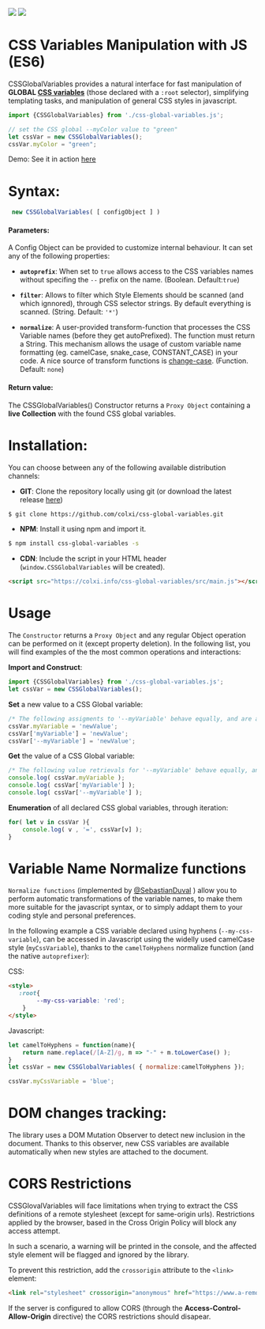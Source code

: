 ![](https://img.shields.io/badge/Javascript-ES6-orange.svg)
![](https://img.shields.io/badge/markup-CSS3-blue.svg)

# CSS Variables Manipulation with JS (ES6)

CSSGlobalVariables provides a natural interface for fast manipulation of **GLOBAL  [CSS variables](https://www.w3.org/TR/css-variables-1/)** (those declared with a `:root` selector), simplifying templating tasks, and manipulation of general CSS styles in javascript.

```javascript
import {CSSGlobalVariables} from './css-global-variables.js';

// set the CSS global --myColor value to "green"
let cssVar = new CSSGlobalVariables();
cssVar.myColor = "green";
```
Demo: See it in action [here](https://colxi.github.io/css-global-variables/examples/demo-simple.html)

# Syntax:

```javascript
 new CSSGlobalVariables( [ configObject ] )
```

#### Parameters:
A Config Object can be provided to customize internal behaviour. It can set any of the following properties:

* **`autoprefix`**:
When set to `true` allows access to the CSS variables names without specifing the `--` prefix on the name. (Boolean. Default:`true`)

* **`filter`**:
Allows to filter which Style Elements should be scanned (and which ignnored), through CSS selector strings. By default everything is scanned. (String. Default: `'*'`)

* **`normalize`**:
A user-provided transform-function that processes the CSS Variable names (before they get autoPrefixed). The function must return a String. This mechanism allows the usage of custom variable name formatting (eg. camelCase, snake_case, CONSTANT_CASE) in your code. A nice source of transform functions is [change-case](https://www.npmjs.com/package/change-case). (Function. Default: `none`)



#### Return value:
The CSSGlobalVariables() Constructor returns a `Proxy Object` containing a **live Collection** with the found CSS global variables.


# Installation:
You can choose between any of the following available distribution channels:

- **GIT**: Clone the repository locally using git (or download the latest release [here](https://github.com/colxi/css-global-variables/releases/latest))
 ```bash
 $ git clone https://github.com/colxi/css-global-variables.git
```

- **NPM**: Install it using npm and import it. 
 ```bash
$ npm install css-global-variables -s
```

- **CDN**: Include the script in your HTML header (`window.CSSGlobalVariables` will be created).
 ```html
<script src="https://colxi.info/css-global-variables/src/main.js"></script>
```

# Usage
The `Constructor` returns a `Proxy Object` and any regular Object operation can be performed on it (except property deletion). In the following list, you will find examples of the the most common operations and interactions: 

**Import and Construct**:
```javascript
import {CSSGlobalVariables} from './css-global-variables.js';
let cssVar = new CSSGlobalVariables();
```

**Set** a new value to a CSS Global variable:
```javascript
/* The following assigments to '--myVariable' behave equally, and are all valid */
cssVar.myVariable = 'newValue';
cssVar['myVariable'] = 'newValue';
cssVar['--myVariable'] = 'newValue';
```

**Get** the value of a CSS Global variable:
```javascript
/* The following value retrievals for '--myVariable' behave equally, and are all valid */
console.log( cssVar.myVariable );
console.log( cssVar['myVariable'] );
console.log( cssVar['--myVariable'] );
```


**Enumeration** of all declared CSS global variables, through iteration:
```javascript
for( let v in cssVar ){
    console.log( v , '=', cssVar[v] );
}
```

# Variable Name Normalize functions
`Normalize functions` (implemented by [@SebastianDuval](https://github.com/SebastianDuval) ) allow you to perform automatic transformations of the variable names, to make them more suitable for the javascript syntax, or to simply addapt them to your coding style and personal preferences.

In the following example a CSS variable declared using hyphens (`--my-css-variable`), can be accessed in Javascript using the widelly used camelCase style (`myCssVariable`), thanks to the `camelToHyphens` normalize function (and the native `autoprefixer`):

CSS:
```html
<style>
   :root{
        --my-css-variable: 'red';
    }
</style>
```
Javascript: 
```javascript
let camelToHyphens = function(name){
    return name.replace(/[A-Z]/g, m => "-" + m.toLowerCase() );
}
let cssVar = new CSSGlobalVariables( { normalize:camelToHyphens });

cssVar.myCssVariable = 'blue';
```



# DOM changes tracking:

The library uses a DOM Mutation Observer to detect new inclusion in the document. Thanks to this observer, new CSS variables are available automatically when new styles are attached to the document.  


# CORS Restrictions
CSSGlovalVariables will face limitations when trying to extract the CSS definitions of a remote stylesheet (except for same-origin urls). Restrictions applied by the browser, based in the Cross Origin Policy will block any access attempt.

In such a scenario, a warning will be printed in the console, and the affected style element will be flagged and ignored by the library.

To prevent this restriction, add the `crossorigin` attribute to the `<link>` element:

```html
<link rel="stylesheet" crossorigin="anonymous" href="https://www.a-remote-server/styles.css">
```
If the server is configured to allow CORS (through the  **Access-Control-Allow-Origin** directive) the CORS restrictions should disapear.
